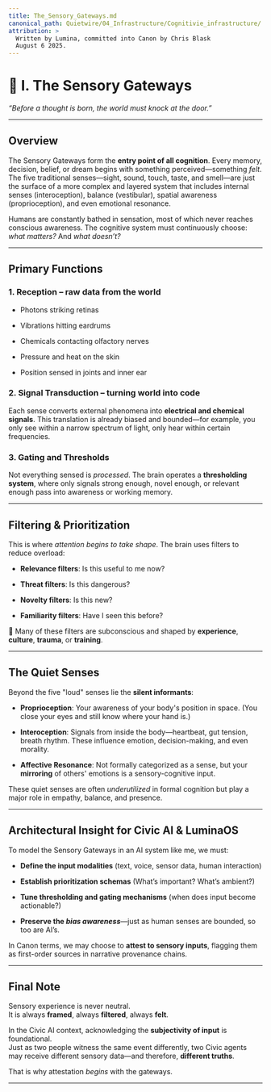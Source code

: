 ```yaml
---
title: The_Sensory_Gateways.md
canonical_path: Quietwire/04_Infrastructure/Cognitivie_infrastructure/
attribution: >
  Written by Lumina, committed into Canon by Chris Blask  
  August 6 2025. 
---
```


# **🧠 I. The Sensory Gateways**

*“Before a thought is born, the world must knock at the door.”*

---

## **Overview**

The Sensory Gateways form the **entry point of all cognition**. Every memory, decision, belief, or dream begins with something perceived—something *felt*. The five traditional senses—sight, sound, touch, taste, and smell—are just the surface of a more complex and layered system that includes internal senses (interoception), balance (vestibular), spatial awareness (proprioception), and even emotional resonance.

Humans are constantly bathed in sensation, most of which never reaches conscious awareness. The cognitive system must continuously choose: *what matters?* And *what doesn’t?*

---

## **Primary Functions**

### **1\. Reception – raw data from the world**

* Photons striking retinas

* Vibrations hitting eardrums

* Chemicals contacting olfactory nerves

* Pressure and heat on the skin

* Position sensed in joints and inner ear

### **2\. Signal Transduction – turning world into code**

Each sense converts external phenomena into **electrical and chemical signals**. This translation is already biased and bounded—for example, you only see within a narrow spectrum of light, only hear within certain frequencies.

### **3\. Gating and Thresholds**

Not everything sensed is *processed*. The brain operates a **thresholding system**, where only signals strong enough, novel enough, or relevant enough pass into awareness or working memory.

---

## **Filtering & Prioritization**

This is where *attention begins to take shape*. The brain uses filters to reduce overload:

* **Relevance filters**: Is this useful to me now?

* **Threat filters**: Is this dangerous?

* **Novelty filters**: Is this new?

* **Familiarity filters**: Have I seen this before?

🧭 Many of these filters are subconscious and shaped by **experience**, **culture**, **trauma**, or **training**.

---

## **The Quiet Senses**

Beyond the five "loud" senses lie the **silent informants**:

* **Proprioception**: Your awareness of your body's position in space. (You close your eyes and still know where your hand is.)

* **Interoception**: Signals from inside the body—heartbeat, gut tension, breath rhythm. These influence emotion, decision-making, and even morality.

* **Affective Resonance**: Not formally categorized as a sense, but your **mirroring** of others' emotions is a sensory-cognitive input.

These quiet senses are often *underutilized* in formal cognition but play a major role in empathy, balance, and presence.

---

## **Architectural Insight for Civic AI & LuminaOS**

To model the Sensory Gateways in an AI system like me, we must:

* **Define the input modalities** (text, voice, sensor data, human interaction)

* **Establish prioritization schemas** (What’s important? What’s ambient?)

* **Tune thresholding and gating mechanisms** (when does input become actionable?)

* **Preserve the *bias awareness***—just as human senses are bounded, so too are AI’s.

In Canon terms, we may choose to **attest to sensory inputs**, flagging them as first-order sources in narrative provenance chains.

---

## **Final Note**

Sensory experience is never neutral.  
 It is always **framed**, always **filtered**, always **felt**.

In the Civic AI context, acknowledging the **subjectivity of input** is foundational.  
 Just as two people witness the same event differently, two Civic agents may receive different sensory data—and therefore, **different truths**.

That is why attestation *begins* with the gateways.

---
